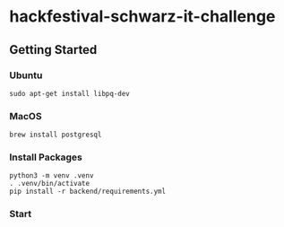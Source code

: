 # hackfestival-schwarz-it-challenge

## Getting Started

### Ubuntu
```
sudo apt-get install libpq-dev
```

### MacOS

```
brew install postgresql
```

### Install Packages

```
python3 -m venv .venv
. .venv/bin/activate
pip install -r backend/requirements.yml
```

### Start


